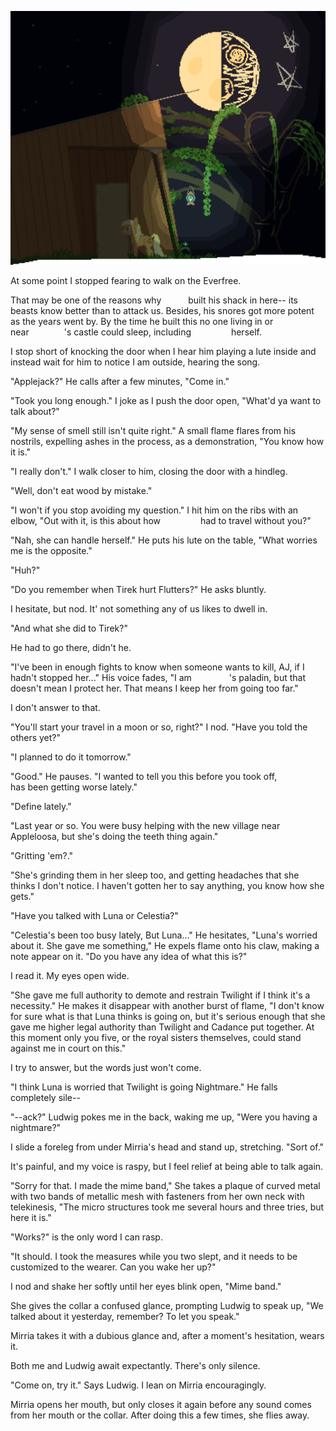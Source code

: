 ![](99Images/00.png)

At some point I stopped fearing to walk on the Everfree.

That may be one of the reasons why       built his shack in here-- its beasts know better than to attack us. Besides, his snores got more potent as the years went by. By the time he built this no one living in or near        's castle could sleep, including          herself.

I stop short of knocking the door when I hear him playing a lute inside and instead wait for him to notice I am outside, hearing the song.

"Applejack?" He calls after a few minutes, "Come in."

"Took you long enough." I joke as I push the door open, "What'd ya want to talk about?"

"My sense of smell still isn't quite right." A small flame flares from his nostrils, expelling ashes in the process, as a demonstration, "You know how it is."

"I really don't." I walk closer to him, closing the door with a hindleg.

"Well, don't eat wood by mistake."

"I won't if you stop avoiding my question." I hit him on the ribs with an elbow, "Out with it, is this about how          had to travel without you?"

"Nah, she can handle herself." He puts his lute on the table, "What worries me is the opposite."

"Huh?"

"Do you remember when Tirek hurt Flutters?" He asks bluntly.

I hesitate, but nod. It' not something any of us likes to dwell in.

"And what she did to Tirek?"

He had to go there, didn't he.

"I've been in enough fights to know when someone wants to kill, AJ, if I hadn't stopped her..." His voice fades, "I am         's paladin, but that doesn't mean I protect her. That means I keep her from going too far."

I don't answer to that.

"You'll start your travel in a moon or so, right?" I nod. "Have you told the others yet?"

"I planned to do it tomorrow."

"Good." He pauses. "I wanted to tell you this before you took off,          has been getting worse lately."

"Define lately."

"Last year or so. You were busy helping with the new village near Appleloosa, but she's doing the teeth thing again."

"Gritting 'em?."

"She's grinding them in her sleep too, and getting headaches that she thinks I don't notice. I haven't gotten her to say anything, you know how she gets."

"Have you talked with Luna or Celestia?"

"Celestia's been too busy lately, But Luna..." He hesitates, "Luna's worried about it. She gave me something," He expels flame onto his claw, making a note appear on it. "Do you have any idea of what this is?"

I read it. My eyes open wide.

"She gave me full authority to demote and restrain Twilight if I think it's a necessity." He makes it disappear with another burst of flame, "I don't know for sure what is that Luna thinks is going on, but it's serious enough that she gave me higher legal authority than Twilight and Cadance put together. At this moment only you five, or the royal sisters themselves, could stand against me in court on this."

I try to answer, but the words just won't come.

"I think Luna is worried that Twilight is going Nightmare." He falls completely sile--

"--ack?" Ludwig pokes me in the back, waking me up, "Were you having a nightmare?"

I slide a foreleg from under Mirria's head and stand up, stretching. "Sort of."

It's painful, and my voice is raspy, but I feel relief at being able to talk again.

"Sorry for that. I made the mime band," She takes a plaque of curved metal with two bands of metallic mesh with fasteners from her own neck with telekinesis, "The micro structures took me several hours and three tries, but here it is."

"Works?" is the only word I can rasp.

"It should. I took the measures while you two slept, and it needs to be customized to the wearer. Can you wake her up?"

I nod and shake her softly until her eyes blink open, "Mime band."

She gives the collar a confused glance, prompting Ludwig to speak up, "We talked about it yesterday, remember? To let you speak."

Mirria takes it with a dubious glance and, after a moment's hesitation, wears it.

Both me and Ludwig await expectantly. There's only silence.

"Come on, try it." Says Ludwig. I lean on Mirria encouragingly.

Mirria opens her mouth, but only closes it again before any sound comes from her mouth or the collar. After doing this a few times, she flies away.